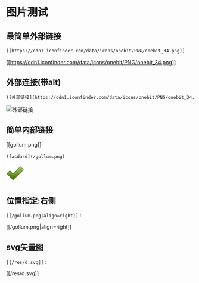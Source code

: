 # 图片测试 

## 最简单外部链接
```bash
[[https://cdn1.iconfinder.com/data/icons/onebit/PNG/onebit_34.png]]
```
[[https://cdn1.iconfinder.com/data/icons/onebit/PNG/onebit_34.png]]

## 外部连接(带alt)
```bash
![外部链接](https://cdn1.iconfinder.com/data/icons/onebit/PNG/onebit_34.png)
```
![外部链接](https://cdn1.iconfinder.com/data/icons/onebit/PNG/onebit_34.png)

## 简单内部链接

[[gollum.png]]

`![asdasd](/gollum.png)`

![asdasd](/gollum.png)

## 位置指定:右侧

`[[/gollum.png|align=right]]` :

[[/gollum.png|align=right]]

## svg矢量图

`[[/res/d.svg]]` :

[[/res/d.svg]]